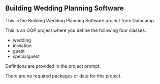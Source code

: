 ## Building Wedding Planning Software
This is the Building Wedding Planning Software project from Datacamp. 

This is an OOP project where you define the following four classes:
* wedding
* iniviation
* guest
* specialguest

Defintions are provided in the project prompt.

There are no required packages or data for this project.

